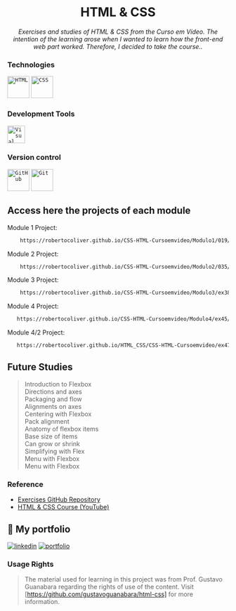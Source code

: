 <h1 align="center">HTML & CSS </h1>

<p align="center"><i>Exercises and studies of HTML & CSS from the Curso em Vídeo. The intention of the learning arose when I wanted to learn how the front-end web part worked. Therefore, I decided to take the course..</i></p>

### Technologies 
<div >
	<code><img width="50" src="https://user-images.githubusercontent.com/25181517/192158954-f88b5814-d510-4564-b285-dff7d6400dad.png" alt="HTML" title="HTML"/></code>
	<code><img width="50" src="https://user-images.githubusercontent.com/25181517/183898674-75a4a1b1-f960-4ea9-abcb-637170a00a75.png" alt="CSS" title="CSS"/></code>
</div>

### Development Tools
<div>
	<code><img width="40" src="https://user-images.githubusercontent.com/25181517/192108891-d86b6220-e232-423a-bf5f-90903e6887c3.png" alt="Visual Studio Code" title="Visual Studio Code"/></code>
   
</div>

### Version control
<div>
	<code><img width="50" src="https://user-images.githubusercontent.com/25181517/192108374-8da61ba1-99ec-41d7-80b8-fb2f7c0a4948.png" alt="GitHub" title="GitHub"/></code>
    <code><img width="50" src="https://user-images.githubusercontent.com/25181517/192108372-f71d70ac-7ae6-4c0d-8395-51d8870c2ef0.png" alt="Git" title="Git"/></code>
</div>



## Access here the projects of each module 

Module 1 Project: 
```bash
    https://robertocoliver.github.io/CSS-HTML-Cursoemvideo/Modulo1/019/index.html
```
Module 2 Project:
```bash
    https://robertocoliver.github.io/CSS-HTML-Cursoemvideo/Modulo2/035/android.html
```
Module 3 Project:
```bash
    https://robertocoliver.github.io/CSS-HTML-Cursoemvideo/Modulo3/ex38/index.html

```
Module 4 Project:
```bash
   https://robertocoliver.github.io/CSS-HTML-Cursoemvideo/Modulo4/ex45/index.html
```

Module 4/2 Project:
```bash
   https://robertocoliver.github.io/HTML_CSS/CSS-HTML-Cursoemvideo/ex47/projeto6/index.html
```

## Future Studies
> Introduction to Flexbox <br>
> Directions and axes<br>
> Packaging and flow<br>
> Alignments on axes<br>
> Centering with Flexbox<br>
> Pack alignment<br>
> Anatomy of flexbox items<br>
> Base size of items<br>
> Can grow or shrink<br>
> Simplifying with Flex<br>
> Menu with Flexbox<br>
> Menu with Flexbox


### Reference

- [Exercises GitHub Repository](https://github.com/gustavoguanabara/html-css)
- [HTML & CSS Course (YouTube)](https://www.youtube.com/watch?v=E6CdIawPTh0)
    
## 🔗 My portfolio
[![linkedin](https://img.shields.io/badge/linkedin-0A66C2?style=for-the-badge&logo=linkedin&logoColor=white)](https://www.linkedin.com/in/robertocoliver/)
[![portfolio](https://img.shields.io/badge/my_portfolio-000?style=for-the-badge&logo=ko-fi&logoColor=white)](https://medium.com/@robertocoliver)

### Usage Rights
> The material used for learning in this project was from Prof. Gustavo Guanabara regarding the rights of use of the content. Visit [https://github.com/gustavoguanabara/html-css] for more information. 
